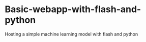 # Basic-webapp-with-flash-and-python
 Hosting a simple machine learning model with flash and python
